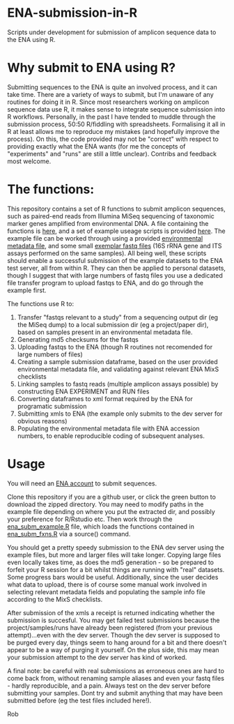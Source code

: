 # ENA-submission-in-R
Scripts under development for submission of amplicon sequence data to the ENA using R.

# Why submit to ENA using R?
Submitting sequences to the ENA is quite an involved process, and it can take time. There are a variety of ways to submit, but I'm unaware of any routines for doing it in R. Since most researchers working on amplicon sequence data use R, it makes sense to integrate sequence submission into R workflows.
Personally, in the past I have tended to muddle through the submission process, 50:50 R/fiddling with spreadsheets. Formalising it all in R at least allows me to reproduce my mistakes (and hopefully improve the process). On this, the code provided may not be "correct" with respect to providing exactly what the ENA wants (for me the concepts of "experiments" and "runs" are still a little unclear). Contribs and feedback most welcome.

# The functions:
This repository contains a set of R functions to submit amplicon sequences, such as paired-end reads from Illumina MiSeq sequencing of taxonomic marker genes amplified from environmental DNA. A file containing the functions is [here](https://github.com/robiwangriff/ENA-submission-in-R/blob/main/ena_subm_fxns.R), and a set of example useage scripts is provided [here](https://github.com/robiwangriff/ENA-submission-in-R/blob/main/ena_subm_example.R). The example  file can be worked through using a provided [environmental metadata file](https://github.com/robiwangriff/ENA-submission-in-R/blob/main/env_metadata.csv), and some small [exemplar fastq files](https://github.com/robiwangriff/ENA-submission-in-R/tree/main/fastq_files_from_sequencer) (16S rRNA gene and ITS assays performed on the same samples). All being well, these scripts should enable a successful submission of the example datasets to the ENA test server, all from within R. They can then be applied to personal datasets, though I suggest that with large numbers of fastq files you use a dedicated file transfer program to upload fastqs to ENA, and do go through the example first.

The functions use R to:

1. Transfer "fastqs relevant to a study" from a sequencing output dir (eg the MiSeq dump) to a local submission dir (eg a project/paper dir), based on samples present in an environmental metadata file.
2. Generating md5 checksums for the fastqs
3. Uploading fastqs to the ENA (though R routines not recomended for large numbers of files)
4. Creating a sample submission dataframe, based on the user provided environmental metadata file, and validating against relevant ENA MixS checklists
5. Linking samples to fastq reads (multiple amplicon assays possible) by constructing ENA EXPERIMENT and RUN files
6. Converting dataframes to xml format required by the ENA for programatic submission
7. Submitting xmls to ENA (the example only submits to the dev server for obvious reasons)
8. Populating the environmental metadata file with ENA accession numbers, to enable reproducible coding of subsequent analyses.

# Usage
You will need an [ENA account](https://www.ebi.ac.uk/ena/submit/sra/#home) to submit sequences. 

Clone this repository if you are a github user, or click the green button to download the zipped directory. You may need to modify paths in the example file depending on where you put the extracted dir, and possibly your preference for R/Rstudio etc. Then work through the [ena_subm_example.R](https://github.com/robiwangriff/ENA-submission-in-R/blob/main/ena_subm_example.R) file, which loads the functions contained in [ena_subm_fxns.R](https://github.com/robiwangriff/ENA-submission-in-R/blob/main/ena_subm_fxns.R) via a source() command. 

You should get a pretty speedy submission to the ENA dev server using the example files, but more and larger files will take longer. Copying large files even locally takes time, as does the md5 generation - so be prepared to forfeit your R session for a bit whilst things are running with "real" datasets. Some progress bars would be useful. Additionally, since the user decides what data to upload, there is of course some manual work involved in selecting relevant metadata fields and populating the sample info file according to the MixS checklists. 

After submission of the xmls a receipt is returned indicating whether the submission is succesful. You may get failed test submissions because the project/samples/runs have already been registered (from your previous attempt)...even with the dev server. Though the dev server is supposed to be purged every day, things seem to hang around for a bit and there doesn't appear to be a way of purging it yourself. On the plus side, this may mean your submission attempt to the dev server has kind of worked.

A final note: be careful with real submissions as erroneous ones are hard to come back from, without renaming sample aliases and even your fastq files - hardly reproducible, and a pain. Always test on the dev server before submitting your samples. Dont try and submit anything that may have been submitted before (eg the test files included here!).

Rob 
